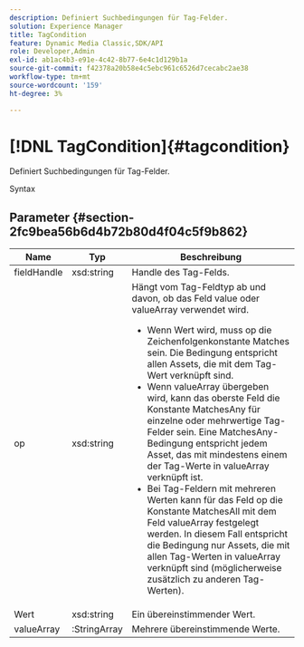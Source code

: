 ```yaml
---
description: Definiert Suchbedingungen für Tag-Felder.
solution: Experience Manager
title: TagCondition
feature: Dynamic Media Classic,SDK/API
role: Developer,Admin
exl-id: ab1ac4b3-e91e-4c42-8b77-6e4c1d129b1a
source-git-commit: f42378a20b58e4c5ebc961c6526d7cecabc2ae38
workflow-type: tm+mt
source-wordcount: '159'
ht-degree: 3%

---
```


# [!DNL TagCondition]{#tagcondition}

Definiert Suchbedingungen für Tag-Felder.

Syntax

## Parameter {#section-2fc9bea56b6d4b72b80d4f04c5f9b862}

<table id="table_04100BB8ABD84EF68B0A7CE3AD946414"> 
 <thead> 
  <tr> 
   <th colname="col1" class="entry"> Name </th> 
   <th colname="col2" class="entry"> Typ </th> 
   <th colname="col3" class="entry"> Beschreibung </th> 
  </tr> 
 </thead>
 <tbody> 
  <tr> 
   <td colname="col1"> <span class="codeph"> <span class="varname"> fieldHandle</span> </span> </td> 
   <td colname="col2"> <span class="codeph"> xsd:string</span> </td> 
   <td colname="col3"> Handle des Tag-Felds. </td> 
  </tr> 
  <tr> 
   <td colname="col1"> <span class="codeph"> <span class="varname"> op</span> </span> </td> 
   <td colname="col2"> <span class="codeph"> xsd:string</span> </td> 
   <td colname="col3">Hängt vom Tag-Feldtyp ab und davon, ob das Feld value oder valueArray verwendet wird. 
    <ul id="ul_CC0926425B094B3BB7D70CB392DBDABD">
     <li id="li_09AB923A9A8D4A71917CF59C150E4EF5">Wenn <span class="codeph"> Wert </span> wird, muss <span class="codeph"> op</span> die Zeichenfolgenkonstante Matches sein. Die Bedingung entspricht allen Assets, die mit dem Tag-Wert verknüpft sind. </li>
     <li id="li_70F18494AB6C454EB611F51F16C19FAD">Wenn <span class="codeph"> valueArray</span> übergeben wird, kann das oberste Feld die Konstante <span class="codeph"> MatchesAny</span> für einzelne oder mehrwertige Tag-Felder sein. Eine <span class="codeph"> MatchesAny</span>-Bedingung entspricht jedem Asset, das mit mindestens einem der Tag-Werte in <span class="codeph"> valueArray verknüpft ist</span>. </li>
     <li id="li_0B25542D7E964B26B15591C45D5C66D0">Bei Tag-Feldern mit mehreren Werten kann für das Feld op die Konstante <span class="codeph"> MatchesAll</span> mit dem Feld <span class="codeph"> valueArray</span> festgelegt werden. In diesem Fall entspricht die Bedingung nur Assets, die mit allen Tag-Werten in <span class="codeph"> valueArray</span> verknüpft sind (möglicherweise zusätzlich zu anderen Tag-Werten). </li>
    </ul></td> 
  </tr> 
  <tr> 
   <td colname="col1"> <span class="codeph"> <span class="varname"> Wert</span> </span> </td> 
   <td colname="col2"> <span class="codeph"> xsd:string</span> </td> 
   <td colname="col3"> Ein übereinstimmender Wert. </td> 
  </tr> 
  <tr> 
   <td colname="col1"> <span class="codeph"> <span class="varname"> valueArray</span> </span> </td> 
   <td colname="col2"> <span class="codeph">:StringArray</span> </td> 
   <td colname="col3"> Mehrere übereinstimmende Werte. </td> 
  </tr> 
 </tbody> 
</table>
